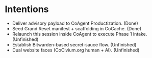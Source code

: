 # Intentions
- Deliver advisory payload to CoAgent Productization. (Done)
- Seed Grand Reset manifest + scaffolding in CoCache. (Done)
- Relaunch this session inside CoAgent to execute Phase 1 intake. (Unfinished)
- Establish Bitwarden-based secret-sauce flow. (Unfinished)
- Dual website faces (CoCivium.org human + AI). (Unfinished)
